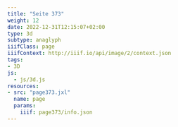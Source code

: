 ```yaml
---
title: "Seite 373"
weight: 12
date: 2022-12-31T12:15:07+02:00
type: 3d
subtype: anaglyph
iiifClass: page
iiifContext: http://iiif.io/api/image/2/context.json
tags:
- 3D
js:
  - js/3d.js
resources:
- src: "page373.jxl"
  name: page
  params:
    iiif: page373/info.json
---
```

